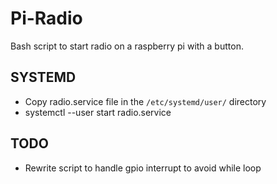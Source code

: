 # Pi-Radio
Bash script to start radio on a raspberry pi with a button. 

## SYSTEMD

- Copy radio.service file in the `/etc/systemd/user/` directory
- systemctl --user start radio.service

## TODO

- Rewrite script to handle gpio interrupt to avoid while loop
